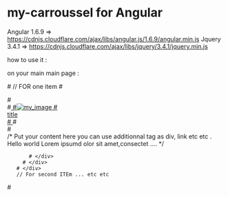# my-carroussel for Angular 

Angular 1.6.9 => https://cdnjs.cloudflare.com/ajax/libs/angular.js/1.6.9/angular.min.js
Jquery 3.4.1 => https://cdnjs.cloudflare.com/ajax/libs/jquery/3.4.1/jquery.min.js


how to use it : 

on your main main page : 

#<my-carroussel id="id" options="myCarrousselFonction" settings="myCarrousselSettings" >
    // FOR one item
    #<div class="container-slide">
       # <div class="slide-item">
          #<a class="slide-link" href="/" title="index">
            #<img class="slide-img" src="/images/photos/my_image.jpg ....." alt="my_image"/>
           # <div class="slide-title">title</div>
         # </a>
         # <div class="slide-texte">
            #<div class="slide-texte-content">
                /* Put your content here
                    you can use additionnal tag as div, link etc etc .
                  Hello world 
                  Lorem ipsumd olor sit amet,consectet .... 
                */

           # </div>
         # </div>
       # </div>
       // For second ITEm ... etc etc 
#</my-carroussel>


